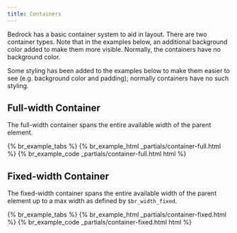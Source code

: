 ```yaml
---
title: Containers
---
```


Bedrock has a basic container system to aid in layout. There are two container types. Note that in the examples below, an additional background color added to make them more visible. Normally, the containers have no background color.

<div class="br-message br-theme-secondary">
  Some styling has been added to the examples below to make them easier to see (e.g. background color and padding); normally containers have no such styling.
</div>

## Full-width Container

The full-width container spans the entire available width of the parent element.

<div class="example">
  {% br_example_tabs %}
  {% br_example_html _partials/container-full.html %}
  {% br_example_code _partials/container-full.html html %}
</div>


## Fixed-width Container

The fixed-width container spans the entire available width of the parent element up to a max width as defined by `$br_width_fixed`.

<div class="example">
  {% br_example_tabs %}
  {% br_example_html _partials/container-fixed.html %}
  {% br_example_code _partials/container-fixed.html html %}
</div>